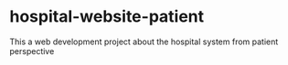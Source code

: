# hospital-website-patient
This a web development project about the hospital system from patient perspective
